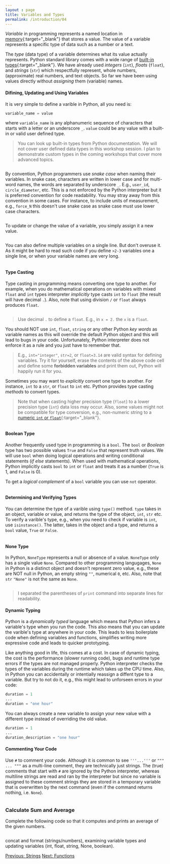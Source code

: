 ```yaml
---
layout : page
title: Variables and Types
permalink: /introduction/04
---
```


*Variable* in programming represents a named location in
[memory](https://en.wikipedia.org/wiki/Computer_memory){:target="_blank"}
that stores a value. The value of a variable represents a specific type of
data such as a number or a text.

The *type* (data type) of a variable determines what its value actually represents.
Python standard library comes with a wide range of
[built-in types](https://docs.python.org/3/library/stdtypes.html#built-in-types){:target="_blank"}.
We have already used *integers* (`int`), *floats* (`float`), and *strings*
(`str`) which respectfully represent, whole numbers, (approximate) real
numbers, and text objects. So far we have been using values directly without
*assigning* them (variable) names.

#### Difining, Updating and Using Variables

It is very simple to define a varible in Python, all you need is:

```python
variable_name = value
```

where `variable_name` is any alphanumeric sequence of characters that starts with
a letter or an underscore `_`. `value` could be any value with a built-in or
valid user defined type.

> You can look up built-in types from Python documentation. We will not cover
user defined data types in this workshop session. I plan to demonstrate custom types
in the coming workshops that cover more advanced topics.

<div class="language-python highlighter-rouge">
<pre class="highlight"><script type="py-editor" worker>
user_name = "Alice"
__file_name__ = "data.tif"
print(f"User: {user_name}")
print(f"File: {__file_name__}")
</script></pre></div>

By convention, Python programmers use *snake case* when naming their variables.
In snake case, characters are written in lower case and for multi-word names, the
words are separated by underscore `_`. E.g., `user_id`, `circle_diameter`, etc.
This is a not enforced by the Python interpreter but it is preferred convention
for code readability. You may stray away from this convention in some cases. For
instance, to include units of measurement, e.g., `force_N` this doesn't use snake
case as snake case must use lower case characters.

<div class="language-python highlighter-rouge">
<pre class="highlight"><script type="py-editor" worker>
force_N = 0.21
area_m2 = 0.05

stress_Pa = force_N / area_m2
print(f"Stress (Pa): {stress_Pa}")
</script></pre></div>

To update or change the value of a variable, you simply assign it a new value.

<div class="language-python highlighter-rouge">
<pre class="highlight"><script type="py-editor" worker>
length = 42
print("old value:", length)

length = 1
print("new value:", length)
</script></pre></div>

You can also define multiple variables on a single line. But don't overuse it.
As it might be hard to read such code if you define `>2-3` variables one a single
line, or when your variable names are very long.

<div class="language-python highlighter-rouge">
<pre class="highlight"><script type="py-editor" worker>
side_length, area_of_square = 2, 4
print(f"side_length: {side_length}\narea: {area_of_square}")
</script></pre></div>

#### Type Casting

Type casting in programming means converting one type to another. For example,
when you do mathematical operations on variables with mixed `float` and `int`
types interpreter *implicitly* type casts `int` to `float` (the result will have
decimal `.`). Also, note that using division `/` or `float` always produces `float`.

<div class="language-python highlighter-rouge">
<pre class="highlight"><script type="py-editor" worker>
var_int, var_float = 2, 3.14

print('Multiplication', var_int * var_float)
print('Addition', var_int + var_float)
print('Division', var_int / var_int )
print('Floor division', var_int // var_int)
</script></pre></div>

> Use decimal `.` to define a `float`. E.g., in `x = 2.` the `x` is a `float`.

You should NOT use `int`, `float`, `string` or any other Python *key words* as variable
names as this will override the default Python object and this will lead to bugs
in your code. Unfortunately, Python interpreter does not enforce it as a rule and
you just have to remember that.

> E.g., `int="integer"`, `str=2`, or `float=3.14` are valid syntax for defining
variables. Try it for yourself, erase the contents of the above code cell and
define some **forbidden variables** and print them out, Python will happily run it
for you.

Sometimes you may want to *explicitly* convert one type to another. For instance,
`int` to a `str`, or `float` to `int` etc. Python provides type casting *methods*
to convert types.

> Note that when casting higher precision type (`float`) to a lower precision type
(`int`) data loss may occur. Also, some values might not be compatible for type
conversion, e.g., non-numeric string to a
[numeric `int` or `float`](https://docs.python.org/3/library/functions.html#int){:target="_blank"}.

<div class="language-python highlighter-rouge">
<pre class="highlight"><script type="py-editor" worker>
my_number = 4.2
text = "My number is " + str(my_number)
print(text)
</script></pre></div>

#### Boolean Type

Another frequently used type in programming is a `bool`. The `bool` or *Boolean*
type has two possible values `True` and `False` that represent truth values.
We will use `bool` when doing logical operations and writing conditional statements
(*if else* statements). When used with mathematical operations, Python implicitly
casts `bool` to `int` or `float` and treats it as a number (`True` is 1, and
`False` is 0).

To get a *logical complement* of a `bool` variable you can use `not` operator.

<div class="language-python highlighter-rouge">
<pre class="highlight"><script type="py-editor" worker>
name = "Michelangelo"
is_mutant = True
likes_pizza = True

print(f"Is {name} mutant?", is_mutant)
print(f"Does {name} like pizza?", likes_pizza)
</script></pre></div>

#### Determining and Verifying Types

You can determine the type of a varible using `type()` method. `type` takes in
an object, variable or value, and returns the type of the object, `int`, `str` etc.
To verify a varible's type, e.g., when you need to check if variable is `int`, use
`isinstance()`. The latter, takes in the object and a type, and returns a `bool`
value, `True` or `False`.

<div class="language-python highlighter-rouge">
<pre class="highlight"><script type="py-editor" worker>
x = 42
print("What is the type of x:", type(x))
print("Is x integer:", isinstance(x, int))
</script></pre></div>

#### None Type

In Python, `NoneType` represents a null or absence of a value. `NoneType` only has
a single value `None`. Compared to other programming langugages, `None` in Python
is a distinct object and doesn't represent zero value, e.g., these are NOT null in
Python, an empty string `""`, numerical `0`, etc. Also, note that `str` `"None"` is
not the same as `None`.

<div class="language-python highlighter-rouge">
<pre class="highlight"><script type="py-editor" worker>
x = None
print(f"What is the type of x: { type(x) }")
print(f"Is x int (numeric)? { isinstance(x, int) }")

x_as_str = str(x)
print(f'\nCasted to str: {x_as_str}')
print(
  "Is str(x) same type as None:", isinstance(x_as_str, type(x))
)
</script></pre></div>

> I separated the parentheses of `print` command into separate lines for readability.

#### Dynamic Typing

Python is a *dynamically typed* language which means that Python infers a
variable's type when you run the code. This also means that you can update the
varible's type at anywhere in your code. This leads to less boilerplate code when
defining variables and functions, simplifies writing more expressive code and
leads to quicker prototyping.

Like anything good in life, this comes at a cost. In case of dynamic typing, the
cost is the performance (slower running code), bugs and runtime type errors if the
types are not managed properly. Python interpreter checks the types of the variables
during the runtime which takes up the CPU time. Also, in Python you can accidentally
or intentially reassign a diffent type to a variable. But try to not do it, e.g.,
this might lead to unforseen errors in your code:

```python
duration = 1
...
duration = "one hour"
```

You can always create a new variable to assign your new value with a different type
instead of overriding the old value.

```python
duration = 1
...
duration_description = "one hour"
```

#### Commenting Your Code

Use `#` to comment your code. Although it is common to see `'''...'''` or
`""" ... """` as a multi-line comment, they are technically just strings.
The (true) comments that start with `#` are ignored by the Python interpreter,
whereas multiline strings are read and ran by the interpreter but since no variable
is assigned to these comment strings they are stored in a temporary variable
that is overwritten by the next command (even if the command returns nothing, i.e.
`None`).

<div class="language-python highlighter-rouge">
<pre class="highlight"><script type="py-editor" worker>
# This is single a comment
x = 1 # this also a comment

'''
This is
multi-line
comment
'''
print(x)
</script></pre></div>

### Calculate Sum and Average

Complete the following code so that it computes and prints an average of the given
numbers. 

<div class="language-python highlighter-rouge">
<pre class="highlight"><script type="py-editor" worker>
x1, x2, x3, x4 = 44, 37, 40, 47
# DO NOT edit above this line

s = ?
avg = ?

# DO NOT edit below this line
print(f"sum = {s}; average = {avg}")
</script></pre></div>

 concat and format (strings/numbers),
examining variable types and updating variables (int, float, string, None,
boolean).  

<div class="prevnextlinks">
    <a href="03">Previous: Strings</a>
    <a href="05">Next: Functions</a>
</div>
